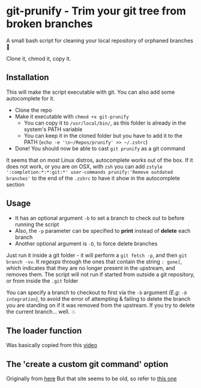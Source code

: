 # git-prunify - Trim your git tree from broken branches

A small bash script for cleaning your local repository of orphaned branches :fallen_leaf:

Clone it, chmod it, copy it.

## Installation
This will make the script executable with git. You can also add some autocomplete for it.

- Clone the repo
- Make it executable with `chmod +x git-prunify`
  - You can copy it to `/usr/local/bin/`, as this folder is already in the system's PATH variable
  - You can keep it in the cloned folder but you have to add it to the PATH (`echo -e '\n~/Repos/prunify' >> ~/.zshrc`)
- Done! You should now be able to cast `git prunify` as a git command

It seems that on most Linux distros, autocomplete works out of the box. If it does not work, or you are on OSX, with `zsh` you can add `zstyle ':completion:*:*:git:*' user-commands prunify:'Remove outdated branches'` to the end of the `.zshrc` to have it show in the autocomplete section

## Usage

- It has an optional argument `-b` to set a branch to check out to before running the script
- Also, the `-p` parameter can be specified to **print** instead of **delete** each branch
- Another optional argument is `-D`, to force delete branches

Just run it inside a git folder - it will perform a `git fetch -p`, and then `git branch -vv`. It *regexps* through the ones that contain the string `: gone]`, which indicates that they are no longer present in the upstream, and removes them.
The script will not run if started from outside a git repository, or from inside the `.git` folder

You can specify a branch to checkout to first via the `-b` argument *(E.g: `-b integration`)*, to avoid the error of attempting & failing to delete the branch you are standing on if it was removed from the upstream. If you try to delete the current branch... well. :boom:

## The loader function

Was basically copied from this [video](https://www.youtube.com/watch?v=93i8txD0H3Q")

## The 'create a custom git command' option

Originally from [here](http://thediscoblog.com/blog/2014/03/29/custom-git-commands-in-3-steps/)
But that site seems to be old, so refer to [this one](https://gitbetter.substack.com/p/automate-repetitive-tasks-with-custom)